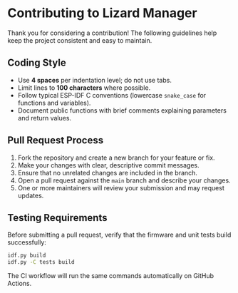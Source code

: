 # Contributing to Lizard Manager

Thank you for considering a contribution! The following guidelines help keep the
project consistent and easy to maintain.

## Coding Style

* Use **4 spaces** per indentation level; do not use tabs.
* Limit lines to **100 characters** where possible.
* Follow typical ESP-IDF C conventions (lowercase `snake_case` for functions and variables).
* Document public functions with brief comments explaining parameters and return values.

## Pull Request Process

1. Fork the repository and create a new branch for your feature or fix.
2. Make your changes with clear, descriptive commit messages.
3. Ensure that no unrelated changes are included in the branch.
4. Open a pull request against the `main` branch and describe your changes.
5. One or more maintainers will review your submission and may request updates.

## Testing Requirements

Before submitting a pull request, verify that the firmware and unit tests build
successfully:

```bash
idf.py build
idf.py -C tests build
```

The CI workflow will run the same commands automatically on GitHub Actions.
